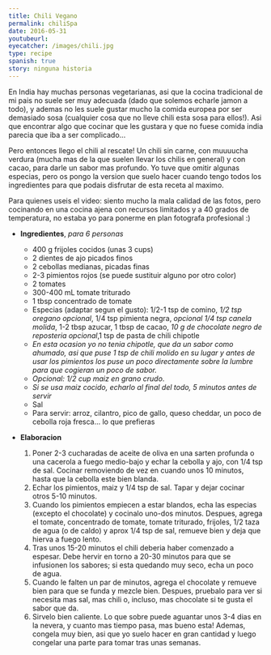 ```yaml
---
title: Chili Vegano
permalink: chiliSpa
date: 2016-05-31
youtubeurl: 
eyecatcher: /images/chili.jpg
type: recipe
spanish: true
story: ninguna historia
---
```



En India hay muchas personas vegetarianas, asi que la cocina tradicional de mi pais no suele ser muy adecuada (dado que solemos echarle jamon a todo), y ademas no les suele gustar mucho la comida europea por ser demasiado sosa (cualquier cosa que no lleve chili esta sosa para ellos!). Asi que encontrar algo que cocinar que les gustara y que no fuese comida india parecia que iba a ser complicado... 

Pero entonces llego el chili al rescate! Un chili sin carne, con muuuucha verdura (mucha mas de la que suelen llevar los chilis en general) y con cacao, para darle un sabor mas profundo. Yo tuve que omitir algunas especias, pero os pongo la version que suelo hacer cuando tengo todos los ingredientes para que podais disfrutar de esta receta al maximo.

Para quienes useis el video: siento mucho la mala calidad de las fotos, pero cocinando en una cocina ajena con recursos limitados y a 40 grados de temperatura, no estaba yo para ponerme en plan fotografa profesional :)


* **Ingredientes**, _para 6 personas_
  - 400 g frijoles cocidos (unas 3 cups)
  - 2 dientes de ajo picados finos
  - 2 cebollas medianas, picadas finas
  - 2-3 pimientos rojos (se puede sustituir alguno por otro color)
  - 2 tomates
  - 300-400 mL tomate triturado
  - 1 tbsp concentrado de tomate
  - Especias (adaptar segun el gusto): 1/2-1 tsp de comino, _1/2 tsp oregano opcional_, 1/4 tsp pimienta negra, _opcional 1/4 tsp canela molida_, 1-2 tbsp azucar, 1 tbsp de cacao, _10 g de chocolate negro de reposteria opcional_,1 tsp de pasta de chili chipotle
   - _En esta ocasion yo no tenia chipotle, que da un sabor como ahumado, asi que puse 1 tsp de chili molido en su lugar y antes de usar los pimientos los puse un poco directamente sobre la lumbre para que cogieran un poco de sabor._
  - _Opcional: 1/2 cup maiz en grano crudo_.
   - _Si se usa maiz cocido, echarlo al final del todo, 5 minutos antes de servir_
  - Sal
  - Para servir: arroz, cilantro, pico de gallo, queso cheddar, un poco de cebolla roja fresca... lo que prefieras

* **Elaboracion**
  1. Poner 2-3 cucharadas de aceite de oliva en una sarten profunda o una cacerola a fuego medio-bajo y echar la cebolla y ajo, con 1/4 tsp de sal. Cocinar removiendo de vez en cuando unos 10 minutos, hasta que la cebolla este bien blanda. 
  2. Echar los pimientos, maiz y 1/4 tsp de sal. Tapar y dejar cocinar otros 5-10 minutos. 
  3. Cuando los pimientos empiecen a estar blandos, echa las especias (excepto el chocolate) y cocinalo uno-dos minutos. Despues, agrega el tomate, concentrado de tomate, tomate triturado, frijoles, 1/2 taza de agua (o de caldo) y aprox 1/4 tsp de sal, remueve bien y deja que hierva a fuego lento.
  4. Tras unos 15-20 minutos el chili deberia haber comenzado a espesar. Debe hervir en torno a 20-30 minutos para que se infusionen los sabores; si esta quedando muy seco, echa un poco de agua. 
  5. Cuando le falten un par de minutos, agrega el chocolate y remueve bien para que se funda y mezcle bien. Despues, pruebalo para ver si necesita mas sal, mas chili o, incluso, mas chocolate si te gusta el sabor que da. 
  6. Sirvelo bien caliente. Lo que sobre puede aguantar unos 3-4 dias en la nevera, y cuanto mas tiempo pasa, mas bueno esta! Ademas, congela muy bien, asi que yo suelo hacer en gran cantidad y luego congelar una parte para tomar tras unas semanas.
